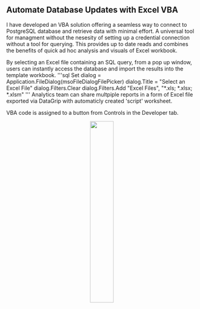 ## Automate Database Updates with Excel VBA

I have developed an VBA solution offering a seamless way to connect to PostgreSQL database and retrieve data with minimal effort. A universal tool for managment without the nesesity of setting up a credential connection without a tool for querying. This provides up to date reads and combines the benefits of quick ad hoc analysis and visuals of Excel workbook. 

By selecting an Excel file containing an SQL query, from a pop up window, users can instantly access the database and import the results into the template workbook.
'''sql
Set dialog = Application.FileDialog(msoFileDialogFilePicker)
    dialog.Title = "Select an Excel File"
    dialog.Filters.Clear
    dialog.Filters.Add "Excel Files", "*.xls; *.xlsx; *.xlsm"
'''
Analytics team can share multpiple reports in a form of Excel file exported via DataGrip with automaticly created 'script' worksheet.

VBA code is assigned to a button from Controls in the Developer tab.
<p align="center">
    <img src="[https://github.com/user-attachments/assets/ca5d2298-785f-4efb-8b61-d27accc48308](https://github.com/user-attachments/assets/35f2a9ec-86ac-460f-822f-89ffc2afdbc2)" style="width: 35%;">
</p>
